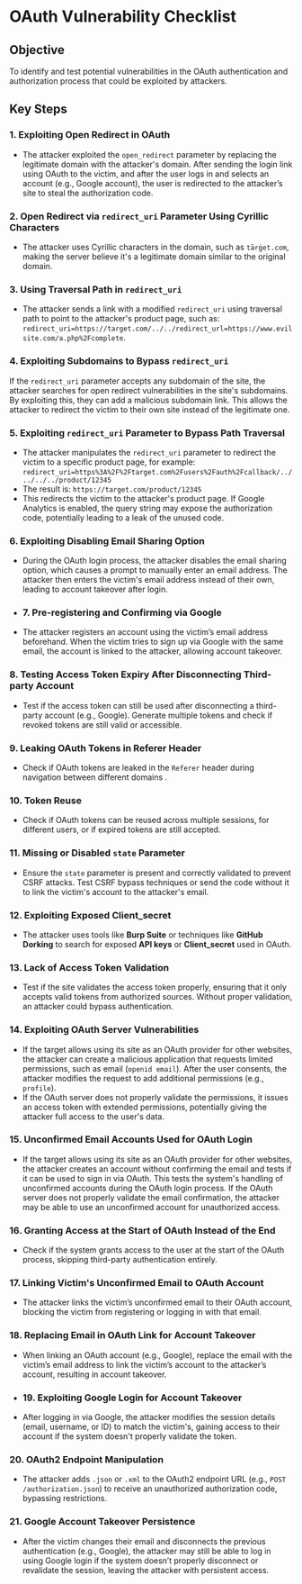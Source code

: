 # OAuth Vulnerability Checklist

## **Objective**
To identify and test potential vulnerabilities in the OAuth authentication and authorization process that could be exploited by attackers.

## **Key Steps**

### **1. Exploiting Open Redirect in OAuth**  
- The attacker exploited the `open_redirect` parameter by replacing the legitimate domain with the attacker's domain. After sending the login link using OAuth to the victim, and after the user logs in and selects an account (e.g., Google account), the user is redirected to the attacker’s site to steal the authorization code.

### **2. Open Redirect via `redirect_uri` Parameter Using Cyrillic Characters**
- The attacker uses Cyrillic characters in the domain, such as `tārġet.com`, making the server believe it's a legitimate domain similar to the original domain.

### **3. Using Traversal Path in `redirect_uri`**
- The attacker sends a link with a modified `redirect_uri` using traversal path to point to the attacker's product page, such as:  
  `redirect_uri=https://target.com/../../redirect_url=https://www.evilsite.com/a.php%2Fcomplete`.

### **4. Exploiting Subdomains to Bypass `redirect_uri`**  
If the `redirect_uri` parameter accepts any subdomain of the site, the attacker searches for open redirect vulnerabilities in the site's subdomains. By exploiting this, they can add a malicious subdomain link. This allows the attacker to redirect the victim to their own site instead of the legitimate one.

### **5. Exploiting `redirect_uri` Parameter to Bypass Path Traversal**

- The attacker manipulates the `redirect_uri` parameter to redirect the victim to a specific product page, for example:
`redirect_uri=https%3A%2F%2Ftarget.com%2Fusers%2Fauth%2Fcallback/../../../../product/12345`
- The result is: `https://target.com/product/12345`
- This redirects the victim to the attacker's product page. If Google Analytics is enabled, the query string may expose the authorization code, potentially leading to a leak of the unused code.

### **6. Exploiting Disabling Email Sharing Option**  
- During the OAuth login process, the attacker disables the email sharing option, which causes a prompt to manually enter an email address. The attacker then enters the victim's email address instead of their own, leading to account takeover after login.

- ### **7. Pre-registering and Confirming via Google**
- The attacker registers an account using the victim’s email address beforehand. When the victim tries to sign up via Google with the same email, the account is linked to the attacker, allowing account takeover.

### **8. Testing Access Token Expiry After Disconnecting Third-party Account**
- Test if the access token can still be used after disconnecting a third-party account (e.g., Google). Generate multiple tokens and check if revoked tokens are still valid or accessible.

### **9. Leaking OAuth Tokens in Referer Header**
- Check if OAuth tokens are leaked in the `Referer` header during navigation between different domains .

### **10. Token Reuse**
- Check if OAuth tokens can be reused across multiple sessions, for different users, or if expired tokens are still accepted.

### **11. Missing or Disabled `state` Parameter**
- Ensure the `state` parameter is present and correctly validated to prevent CSRF attacks. Test CSRF bypass techniques or send the code without it to link the victim's account to the attacker's email.

### **12. Exploiting Exposed Client_secret**  
- The attacker uses tools like **Burp Suite** or techniques like **GitHub Dorking** to search for exposed **API keys** or **Client_secret** used in OAuth.  

### **13. Lack of Access Token Validation**
- Test if the site validates the access token properly, ensuring that it only accepts valid tokens from authorized sources. Without proper validation, an attacker could bypass authentication.

### **14. Exploiting OAuth Server Vulnerabilities**  
- If the target allows using its site as an OAuth provider for other websites, the attacker can create a malicious application that requests limited permissions, such as email (`openid email`). After the user consents, the attacker modifies the request to add additional permissions (e.g., `profile`).  
- If the OAuth server does not properly validate the permissions, it issues an access token with extended permissions, potentially giving the attacker full access to the user's data. 

### **15. Unconfirmed Email Accounts Used for OAuth Login**  
- If the target allows using its site as an OAuth provider for other websites, the attacker creates an account without confirming the email and tests if it can be used to sign in via OAuth. This tests the system's handling of unconfirmed accounts during the OAuth login process. If the OAuth server does not properly validate the email confirmation, the attacker may be able to use an unconfirmed account for unauthorized access.

### **16. Granting Access at the Start of OAuth Instead of the End**
- Check if the system grants access to the user at the start of the OAuth process, skipping third-party authentication entirely.

### **17. Linking Victim's Unconfirmed Email to OAuth Account**
- The attacker links the victim’s unconfirmed email to their OAuth account, blocking the victim from registering or logging in with that email.

### **18. Replacing Email in OAuth Link for Account Takeover**
- When linking an OAuth account (e.g., Google), replace the email with the victim’s email address to link the victim’s account to the attacker’s account, resulting in account takeover.

- ### **19. Exploiting Google Login for Account Takeover**  
- After logging in via Google, the attacker modifies the session details (email, username, or ID) to match the victim's, gaining access to their account if the system doesn't properly validate the token.

### **20. OAuth2 Endpoint Manipulation**  
- The attacker adds `.json` or `.xml` to the OAuth2 endpoint URL (e.g., `POST /authorization.json`) to receive an unauthorized authorization code, bypassing restrictions.

### **21. Google Account Takeover Persistence**  
- After the victim changes their email and disconnects the previous authentication (e.g., Google), the attacker may still be able to log in using Google login if the system doesn’t properly disconnect or revalidate the session, leaving the attacker with persistent access.
